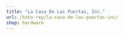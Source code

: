 ```yaml
---
title: "La Casa De Las Puertas, Inc."
url: /hato-rey/la-casa-de-las-puertas-inc/
shop: hardware
---
```


